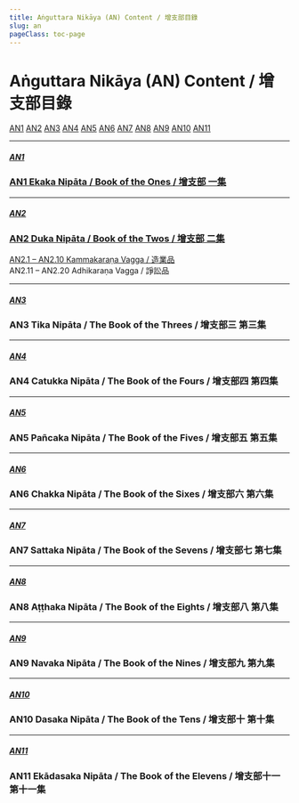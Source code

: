 ```yaml
---
title: Aṅguttara Nikāya (AN) Content / 增支部目錄
slug: an
pageClass: toc-page
---
```


# Aṅguttara Nikāya (AN) Content / 增支部目錄

[AN1](/an/#an1) [AN2](/an/#an2) [AN3](/an/#an3) [AN4](/an/#an4) [AN5](/an/#an5) [AN6](/an/#an6) [AN7](/an/#an7) [AN8](/an/#an8) [AN9](/an/#an9) [AN10](/an/#an10) [AN11](/an/#an11)

---

##### [AN1](/an1/)
### [AN1 Ekaka Nipāta / Book of the Ones / 增支部 一集](/an1/)

---

##### [AN2](/an2/)
### [AN2 Duka Nipāta / Book of the Twos / 增支部 二集](/an2/)

[AN2.1 – AN2.10 Kammakaraṇa Vagga / 造業品](/an2/#_1)  
AN2.11 – AN2.20 Adhikaraṇa Vagga / 諍訟品

---

##### [AN3](/an3/)
### AN3 Tika Nipāta / The Book of the Threes / 增支部三 第三集

---

##### [AN4](/an4/)
### AN4 Catukka Nipāta / The Book of the Fours / 增支部四 第四集

---

##### [AN5](/an5/)
### AN5 Pañcaka Nipāta / The Book of the Fives / 增支部五 第五集

---

##### [AN6](/an6/)
### AN6 Chakka Nipāta / The Book of the Sixes / 增支部六 第六集

---

##### [AN7](/an7/)
### AN7 Sattaka Nipāta / The Book of the Sevens / 增支部七 第七集

---

##### [AN8](/an8/)
### AN8 Aṭṭhaka Nipāta / The Book of the Eights / 增支部八 第八集

---

##### [AN9](/an9/)
### AN9 Navaka Nipāta / The Book of the Nines / 增支部九 第九集

---

##### [AN10](/an10/)
### AN10 Dasaka Nipāta / The Book of the Tens / 增支部十 第十集

---

##### [AN11](/an11/)
### AN11 Ekādasaka Nipāta / The Book of the Elevens / 增支部十一 第十一集
